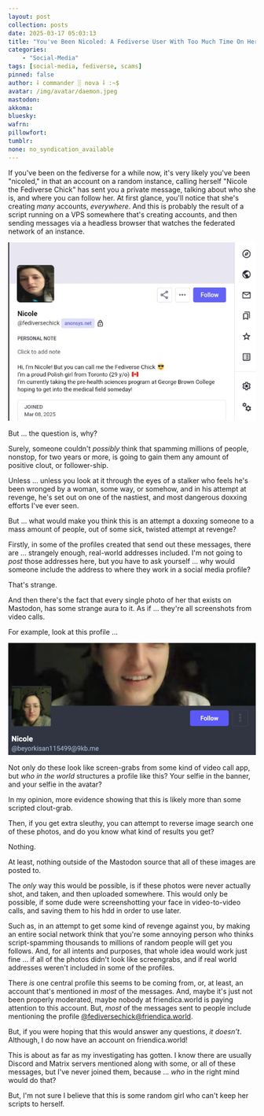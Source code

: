 ```yaml
---
layout: post
collection: posts
date: 2025-03-17 05:03:13
title: "You've Been Nicoled: A Fediverse User With Too Much Time On Her Hands, Or A Vengeful Stalker?"
categories:
    - "Social-Media"
tags: [social-media, fediverse, scams]
pinned: false
author: ⸸ commander ░ nova ⸸ :~$
avatar: /img/avatar/daemon.jpeg
mastodon: 
akkoma: 
bluesky: 
wafrn: 
pillowfort: 
tumblr: 
none: no_syndication_available 
---
```

If you've been on the fediverse for a while now, it's very likely you've been "nicoled," in that an account on a random instance, calling herself "Nicole the Fediverse Chick" has sent you a private message, talking about who she is, and where you can follow her. At first glance, you'll notice that she's creating *many* accounts, *everywhere*. And this is probably the result of a script running on a VPS somewhere that's creating accounts, and then sending messages via a headless browser that watches the federated network of an instance.

<img src="/img/posts/fediverse-chick/nicole.png">

But ... the question is, why?

Surely, someone couldn't *possibly* think that spamming millions of people, nonstop, for two years or more, is going to gain them any amount of positive clout, or follower-ship.

Unless ... unless you look at it through the eyes of a stalker who feels he's been wronged by a woman, some way, or somehow, and in his attempt at revenge, he's set out on one of the nastiest, and most dangerous doxxing efforts I've ever seen.

But ... what would make you think this is an attempt a doxxing someone to a mass amount of people, out of some sick, twisted attempt at revenge?

Firstly, in some of the profiles created that send out these messages, there are ... strangely enough, real-world addresses included. I'm not going to *post* those addresses here, but you have to ask yourself ... why would someone include the address to where they work in a social media profile?

That's strange.

And then there's the fact that every single photo of her that exists on Mastodon, has some strange aura to it. As if ... they're all screenshots from video calls.

For example, look at this profile ...

<img src="/img/posts/fediverse-chick/nicole2.png">

Not only do these look like screen-grabs from some kind of video call app, but *who in the world* structures a profile like this? Your selfie in the banner, and your selfie in the avatar?

In my opinion, more evidence showing that this is likely more than some scripted clout-grab.

Then, if you get extra sleuthy, you can attempt to reverse image search one of these photos, and do you know what kind of results you get?

Nothing.

At least, nothing outside of the Mastodon source that all of these images are posted to.

The *only* way this would be possible, is if these photos were never actually shot, and taken, and then uploaded somewhere. This would only be possible, if some dude were screenshotting your face in video-to-video calls, and saving them to his hdd in order to use later.

Such as, in an attempt to get some kind of revenge against you, by making an entire social network think that you're some annoying person who thinks script-spamming thousands to millions of random people will get you follows. And, for all intents and purposes, that whole idea would work just fine ... if all of the photos didn't look like screengrabs, and if real world addresses weren't included in some of the profiles.

There *is* one central profile this seems to be coming from, or, at least, an account that's mentioned in *most* of the messages. And, maybe it's just not been properly moderated, maybe nobody at friendica.world is paying attention to this account. But, *most* of the messages sent to people include mentioning the profile <a href="https://friendica.world/contact/1462572" target="_blank">@fediversechick@friendica.world</a>.

But, if you were hoping that this would answer any questions, *it doesn't*. Although, I do now have an account on friendica.world!

This is about as far as my investigating has gotten. I know there are usually Discord and Matrix servers mentioned along with some, or all of these messages, but I've never joined them, because ... *who* in the right mind would do that?

But, I'm not sure I believe that this is some random girl who can't keep her scripts to herself.
